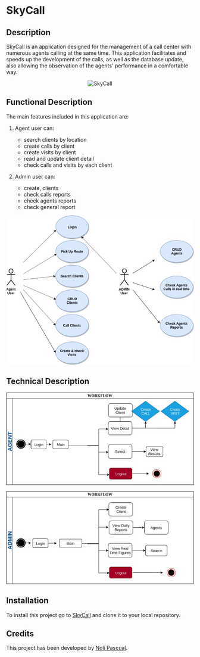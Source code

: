 # SkyCall

## Description

SkyCall is an application designed for the management of a call center with numerous agents calling at the same time.
This application facilitates and speeds up the development of the calls, as well as the database update, also allowing the observation of the agents' performance in a comfortable way.

<center>

![SkyCall](https://media.giphy.com/media/eJ2EUV0S00PTy/giphy.gif)


</center>

## Functional Description

The main features included in this application are:

1. Agent user can:

    - search clients by location 
    - create calls by client
    - create visits by client 
    - read and update client detail
    - check calls and visits by each client

2. Admin user can:

    - create, clients
    - check calls reports 
    - check agents reports
    - check general report 

<center>

![Use Cases](user-cases.jpg)

</center>

## Technical Description

![Agent Workflow](agent.jpg)

![Admin Workflow](admin.jpg)


## Installation

To install this project go to [SkyCall](https://github.com/manoli2013/skycall.git) and clone it to your local repository.


## Credits

This project has been developed by [Noli Pascual](https://github.com/manoli2013).




